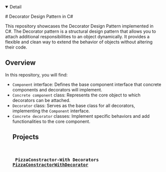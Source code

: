 
<details open>
  <summary>Detail</summary>

  <p># Decorator Design Pattern in C#

This repository showcases the Decorator Design Pattern implemented in C#. The Decorator pattern is a structural design pattern that allows you to attach additional responsibilities to an object dynamically. It provides a flexible and clean way to extend the behavior of objects without altering their code.

## Overview

In this repository, you will find:

- `Component` interface: Defines the base component interface that concrete components and decorators will implement.
- `Concrete component` class: Represents the core object to which decorators can be attached.
- `Decorator` class: Serves as the base class for all decorators, implementing the `Component` interface.
- `Concrete decorator` classes: Implement specific behaviors and add functionalities to the core component.


</p>

  
<ul dir="auto">
    
## Projects
<pre> <h4> PizzaConstractor-With Decorators 
<lo><a href="https://github.com/EfremMic/Decorators/tree/PizzaConstractorWithDecorators/PizzaConstractor">PizzaConstractorWithDecorator</a></lo></h4></pre>
</ul>
</details>
